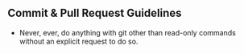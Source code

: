 ## Commit & Pull Request Guidelines
- Never, ever, do anything with git other than read-only commands without an explicit request to do so.